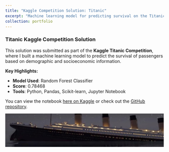 ```yaml
---
title: "Kaggle Competition Solution: Titanic"
excerpt: "Machine learning model for predicting survival on the Titanic.<br/><img src='/images/kaggle/titanic.png'>"
collection: portfolio
---
```


### Titanic Kaggle Competition Solution

This solution was submitted as part of the **Kaggle Titanic Competition**, where I built a machine learning model to predict the survival of passengers based on demographic and socioeconomic information.

**Key Highlights:**
- **Model Used**: Random Forest Classifier
- **Score**: 0.78468
- **Tools**: Python, Pandas, Scikit-learn, Jupyter Notebook

You can view the notebook [here on Kaggle](https://www.kaggle.com/code/dimitrijschulz/titanic-survival-prediction-score-0-78468) or check out the [GitHub repository](https://github.com/dmtschulz/kaggle-playground-solutions/tree/main/titanic).

![Titanic Solution](/images/kaggle/titanic.png)
